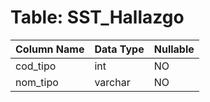 # Table: SST_Hallazgo

| Column Name | Data Type | Nullable |
|-------------|-----------|----------|
| cod_tipo | int | NO |
| nom_tipo | varchar | NO |
